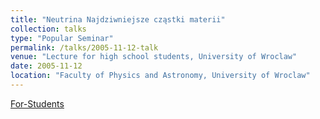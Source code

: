 ```yaml
---
title: "Neutrina Najdziwniejsze cząstki materii"
collection: talks
type: "Popular Seminar"
permalink: /talks/2005-11-12-talk
venue: "Lecture for high school students, University of Wroclaw"
date: 2005-11-12
location: "Faculty of Physics and Astronomy, University of Wroclaw"
---
```


[For-Students](-) 
